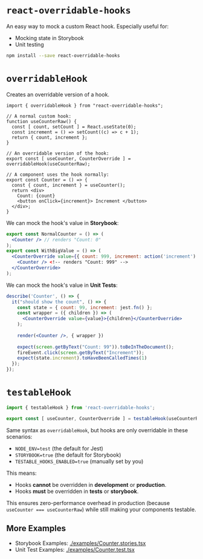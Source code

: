 # `react-overridable-hooks`

An easy way to mock a custom React hook.  Especially useful for:
- Mocking state in Storybook
- Unit testing

```sh
npm install --save react-overridable-hooks
```

# `overridableHook`

Creates an overridable version of a hook.  

```tsx
import { overridableHook } from "react-overridable-hooks";

// A normal custom hook:
function useCounterRaw() {
  const [ count, setCount ] = React.useState(0);
  const increment = () => setCount((c) => c + 1);
  return { count, increment };
}

// An overridable version of the hook:
export const [ useCounter, CounterOverride ] = overridableHook(useCounterRaw);

// A component uses the hook normally:
export const Counter = () => {
  const { count, increment } = useCounter();
  return <div>
    Count: {count}
    <button onClick={increment}> Increment </button>
  </div>;
}
```

We can mock the hook's value in **Storybook**:
```jsx
export const NormalCounter = () => (
  <Counter /> // renders "Count: 0"
);
export const WithBigValue = () => (
  <CounterOverride value={{ count: 999, increment: action('increment') }}>
    <Counter /> <!-- renders "Count: 999" -->
  </CounterOverride>
);
```

We can mock the hook's value in **Unit Tests**:
```jsx
describe('Counter', () => {
  it("should show the count", () => {
    const state = { count: 99, increment: jest.fn() };
    const wrapper = ({ children }) => (
      <CounterOverride value={value}>{children}</CounterOverride>
    );
    
    render(<Counter />, { wrapper })
    
    expect(screen.getByText("Count: 99")).toBeInTheDocument();
    fireEvent.click(screen.getByText("Increment"));
    expect(state.increment).toHaveBeenCalledTimes(1)
  });
});
```

# `testableHook`
```jsx
import { testableHook } from 'react-overridable-hooks';

export const [ useCounter, CounterOverride ] = testableHook(useCounterRaw);
```

Same syntax as `overridableHook`, but hooks are only overridable in these scenarios:  
- `NODE_ENV=test` (the default for Jest)
- `STORYBOOK=true` (the default for Storybook)
- `TESTABLE_HOOKS_ENABLED=true` (manually set by you)

This means:

- Hooks **cannot** be overridden in **development** or **production**.
- Hooks **must** be overridden in **tests** or **storybook**.

This ensures zero-performance overhead in production (because `useCounter === useCounterRaw`) while still making your components testable.

## More Examples
- Storybook Examples: [./examples/Counter.stories.tsx](./examples/Counter.stories.tsx)
- Unit Test Examples: [./examples/Counter.test.tsx](./examples/Counter.test.tsx)
